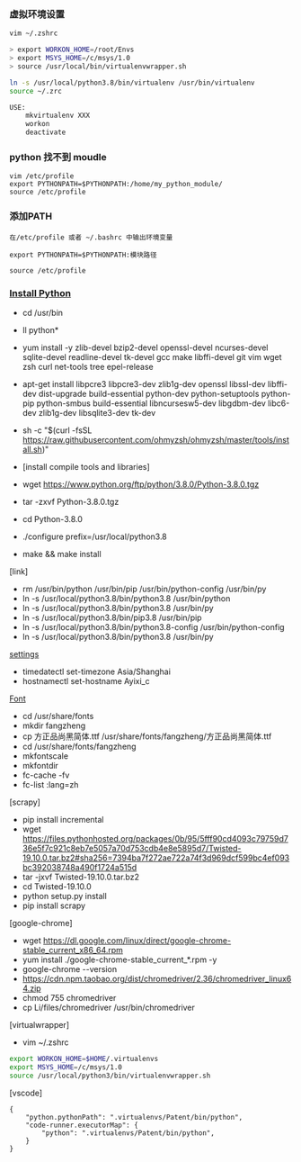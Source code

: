 
### 虚拟环境设置
```sh
vim ~/.zshrc

> export WORKON_HOME=/root/Envs
> export MSYS_HOME=/c/msys/1.0
> source /usr/local/bin/virtualenvwrapper.sh

ln -s /usr/local/python3.8/bin/virtualenv /usr/bin/virtualenv
source ~/.zrc

USE:
    mkvirtualenv XXX
    workon
    deactivate
```

### python 找不到 moudle

```shell
vim /etc/profile 
export PYTHONPATH=$PYTHONPATH:/home/my_python_module/
source /etc/profile 
```

### 添加PATH
```shell
在/etc/profile 或者 ~/.bashrc 中输出环境变量
    
export PYTHONPATH=$PYTHONPATH:模块路径
    
source /etc/profile
```

### [Install Python](https://segmentfault.com/a/1190000015628625)
- cd /usr/bin
- ll python*

- yum install -y zlib-devel bzip2-devel openssl-devel ncurses-devel sqlite-devel readline-devel tk-devel gcc make libffi-devel  git vim wget zsh curl net-tools tree epel-release 


- apt-get install libpcre3 libpcre3-dev zlib1g-dev openssl libssl-dev  libffi-dev  dist-upgrade  build-essential python-dev python-setuptools python-pip python-smbus build-essential libncursesw5-dev libgdbm-dev libc6-dev zlib1g-dev libsqlite3-dev tk-dev 

- sh -c "$(curl -fsSL https://raw.githubusercontent.com/ohmyzsh/ohmyzsh/master/tools/install.sh)"

- [install compile tools and libraries]

- wget https://www.python.org/ftp/python/3.8.0/Python-3.8.0.tgz
- tar -zxvf Python-3.8.0.tgz
- cd Python-3.8.0
- ./configure prefix=/usr/local/python3.8
- make && make install

[link]
- rm /usr/bin/python /usr/bin/pip /usr/bin/python-config /usr/bin/py
- ln -s /usr/local/python3.8/bin/python3.8 /usr/bin/python 
- ln -s /usr/local/python3.8/bin/python3.8 /usr/bin/py
- ln -s /usr/local/python3.8/bin/pip3.8 /usr/bin/pip
- ln -s /usr/local/python3.8/bin/python3.8-config /usr/bin/python-config
- ln -s /usr/local/python3.8/bin/python3.8 /usr/bin/py
  

[settings](http://www.ruanyifeng.com/blog/2016/03/systemd-tutorial-commands.html)
- timedatectl set-timezone Asia/Shanghai
- hostnamectl set-hostname Ayixi_c


[Font](https://blog.csdn.net/azhegps/article/details/79385809)
- cd /usr/share/fonts
- mkdir fangzheng
- cp 方正品尚黑简体.ttf /usr/share/fonts/fangzheng/方正品尚黑简体.ttf
- cd /usr/share/fonts/fangzheng
- mkfontscale
- mkfontdir
- fc-cache -fv
- fc-list :lang=zh

[scrapy]
- pip install incremental
- wget https://files.pythonhosted.org/packages/0b/95/5fff90cd4093c79759d736e5f7c921c8eb7e5057a70d753cdb4e8e5895d7/Twisted-19.10.0.tar.bz2#sha256=7394ba7f272ae722a74f3d969dcf599bc4ef093bc392038748a490f1724a515d
- tar -jxvf Twisted-19.10.0.tar.bz2
- cd Twisted-19.10.0
- python setup.py install
- pip install scrapy
  
[google-chrome]
- wget https://dl.google.com/linux/direct/google-chrome-stable_current_x86_64.rpm
- yum install ./google-chrome-stable_current_*.rpm -y
- google-chrome --version
- https://cdn.npm.taobao.org/dist/chromedriver/2.36/chromedriver_linux64.zip
- chmod 755 chromedriver
- cp Li/files/chromedriver /usr/bin/chromedriver

[virtualwrapper]
- vim ~/.zshrc
```sh
export WORKON_HOME=$HOME/.virtualenvs
export MSYS_HOME=/c/msys/1.0
source /usr/local/python3/bin/virtualenvwrapper.sh
```

[vscode]
```py3
{
    "python.pythonPath": ".virtualenvs/Patent/bin/python",
    "code-runner.executorMap": {
        "python": ".virtualenvs/Patent/bin/python",
    }
}
```
